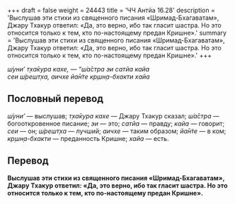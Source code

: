 +++
draft = false
weight = 24443
title = 'ЧЧ Антйа 16.28'
description = 'Выслушав эти стихи из священного писания «Шримад-Бхагаватам», Джару Тхакур ответил: «Да, это верно, ибо так гласит шастра. Но это относится только к тем, кто по-настоящему предан Кришне».'
summary = 'Выслушав эти стихи из священного писания «Шримад-Бхагаватам», Джару Тхакур ответил: «Да, это верно, ибо так гласит шастра. Но это относится только к тем, кто по-настоящему предан Кришне».'
+++

_ш́уни’ т̣ха̄кура кахе, — “ш́а̄стра эи сатйа кайа  
сеи ш́решт̣ха, аичхе йа̄н̇те кр̣шн̣а-бхакти хайа_

## Пословный перевод

_ш́уни’_ — выслушав; _т̣ха̄кура_ _кахе_ — Джару Тхакур сказал; _ш́а̄стра_ — богооткровенное писание; _эи_ — это; _сатйа_ — правду; _кайа_ — говорит; _сеи_ — он; _ш́решт̣ха_ — лучший; _аичхе_ — таким образом; _йа̄н̇те_ — в ком; _кр̣шн̣а_\-_бхакти_ — преданность Кришне; _хайа_ — есть.

## Перевод

**Выслушав эти стихи из священного писания «Шримад-Бхагаватам», Джару Тхакур ответил: «Да, это верно, ибо так гласит шастра. Но это относится только к тем, кто по-настоящему предан Кришне».**
